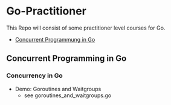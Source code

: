 # Go-Practitioner
This Repo will consist of some practitioner level courses for Go.
- [Concurrent Programmung in Go](#concurrent-programming-in-go)

## Concurrent Programming in Go
### Concurrency in Go
- Demo: Goroutines and Waitgroups
    - see goroutines_and_waitgroups.go